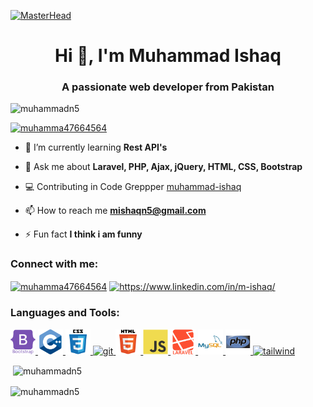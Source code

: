 [![MasterHead](https://media-exp1.licdn.com/dms/image/C4D16AQHBK4obOLJeyw/profile-displaybackgroundimage-shrink_200_800/0/1662842022203?e=1668643200&v=beta&t=ABRg88slnsuOuxYQFjWfc6yYlsVKRPsFEB19TTBo8d4)](https://Muhammad-Ishaq.io)
<h1 align="center">Hi 👋, I'm Muhammad Ishaq</h1>
<h3 align="center">A passionate web developer from Pakistan</h3>

<p align="left"> <img src="https://komarev.com/ghpvc/?username=muhammadn5&label=Profile%20views&color=0e75b6&style=flat" alt="muhammadn5" /> </p>

<p align="left"> <a href="https://twitter.com/muhamma47664564" target="blank"><img src="https://img.shields.io/twitter/follow/muhamma47664564?logo=twitter&style=for-the-badge" alt="muhamma47664564" /></a> </p>

- 🌱 I’m currently learning **Rest API's**

- 💬 Ask me about **Laravel, PHP, Ajax, jQuery, HTML, CSS, Bootstrap**

- 💻 Contributing in Code Greppper <a target="_blank" href="https://www.codegrepper.com/profile/muhammad-ishaq">muhammad-ishaq</a>

- 📫 How to reach me **mishaqn5@gmail.com**

- ⚡ Fun fact **I think i am funny**

<h3 align="left">Connect with me:</h3>
<p align="left">
<a href="https://twitter.com/muhamma47664564" target="blank"><img align="center" src="https://raw.githubusercontent.com/rahuldkjain/github-profile-readme-generator/master/src/images/icons/Social/twitter.svg" alt="muhamma47664564" height="30" width="40" /></a>
<a href="https://linkedin.com/in/https://www.linkedin.com/in/m-ishaq/" target="blank"><img align="center" src="https://raw.githubusercontent.com/rahuldkjain/github-profile-readme-generator/master/src/images/icons/Social/linked-in-alt.svg" alt="https://www.linkedin.com/in/m-ishaq/" height="30" width="40" /></a>
</p>

<h3 align="left">Languages and Tools:</h3>
<p align="left"> <a href="https://getbootstrap.com" target="_blank" rel="noreferrer"> <img src="https://raw.githubusercontent.com/devicons/devicon/master/icons/bootstrap/bootstrap-plain-wordmark.svg" alt="bootstrap" width="40" height="40"/> </a> <a href="https://www.w3schools.com/cpp/" target="_blank" rel="noreferrer"> <img src="https://raw.githubusercontent.com/devicons/devicon/master/icons/cplusplus/cplusplus-original.svg" alt="cplusplus" width="40" height="40"/> </a> <a href="https://www.w3schools.com/css/" target="_blank" rel="noreferrer"> <img src="https://raw.githubusercontent.com/devicons/devicon/master/icons/css3/css3-original-wordmark.svg" alt="css3" width="40" height="40"/> </a> <a href="https://git-scm.com/" target="_blank" rel="noreferrer"> <img src="https://www.vectorlogo.zone/logos/git-scm/git-scm-icon.svg" alt="git" width="40" height="40"/> </a> <a href="https://www.w3.org/html/" target="_blank" rel="noreferrer"> <img src="https://raw.githubusercontent.com/devicons/devicon/master/icons/html5/html5-original-wordmark.svg" alt="html5" width="40" height="40"/> </a> <a href="https://developer.mozilla.org/en-US/docs/Web/JavaScript" target="_blank" rel="noreferrer"> <img src="https://raw.githubusercontent.com/devicons/devicon/master/icons/javascript/javascript-original.svg" alt="javascript" width="40" height="40"/> </a> <a href="https://laravel.com/" target="_blank" rel="noreferrer"> <img src="https://raw.githubusercontent.com/devicons/devicon/master/icons/laravel/laravel-plain-wordmark.svg" alt="laravel" width="40" height="40"/> </a> <a href="https://www.mysql.com/" target="_blank" rel="noreferrer"> <img src="https://raw.githubusercontent.com/devicons/devicon/master/icons/mysql/mysql-original-wordmark.svg" alt="mysql" width="40" height="40"/> </a> <a href="https://www.php.net" target="_blank" rel="noreferrer"> <img src="https://raw.githubusercontent.com/devicons/devicon/master/icons/php/php-original.svg" alt="php" width="40" height="40"/> </a> <a href="https://tailwindcss.com/" target="_blank" rel="noreferrer"> <img src="https://www.vectorlogo.zone/logos/tailwindcss/tailwindcss-icon.svg" alt="tailwind" width="40" height="40"/> </a> </p>

<p>&nbsp;<img align="center" src="https://github-readme-stats.vercel.app/api?username=muhammadn5&show_icons=true&locale=en" alt="muhammadn5" /></p>

<p><img align="center" src="https://github-readme-streak-stats.herokuapp.com/?user=muhammadn5&" alt="muhammadn5" /></p>

